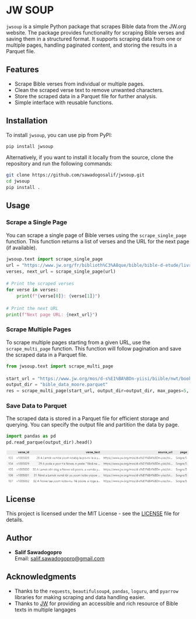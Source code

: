 # JW SOUP

`jwsoup` is a simple Python package that scrapes Bible data from the JW.org website. The package provides functionality for scraping Bible verses and saving them in a structured format. It supports scraping data from one or multiple pages, handling paginated content, and storing the results in a Parquet file.

## Features

- Scrape Bible verses from individual or multiple pages.
- Clean the scraped verse text to remove unwanted characters.
- Store the scraped data in a Parquet file for further analysis.
- Simple interface with reusable functions.

## Installation

To install `jwsoup`, you can use pip from PyPI:

```bash
pip install jwsoup
```

Alternatively, if you want to install it locally from the source, clone the repository and run the following commands:

```bash
git clone https://github.com/sawadogosalif/jwsoup.git
cd jwsoup
pip install .
```

## Usage

### Scrape a Single Page

You can scrape a single page of Bible verses using the `scrape_single_page` function. This function returns a list of verses and the URL for the next page (if available).

```python
jwsoup.text import scrape_single_page
url = "https://www.jw.org/fr/biblioth%C3%A8que/bible/bible-d-etude/livres/Gen%C3%A8se/1/"
verses, next_url = scrape_single_page(url)

# Print the scraped verses
for verse in verses:
    print(f"{verse[0]}: {verse[1]}")

# Print the next URL
print(f"Next page URL: {next_url}")
```

### Scrape Multiple Pages

To scrape multiple pages starting from a given URL, use the `scrape_multi_page` function. This function will follow pagination and save the scraped data in a Parquet file.

```python
from jwsoup.text import scrape_multi_page

start_url = "https://www.jw.org/mos/d-s%E1%BA%BDn-yiisi/biible/nwt/books/S%C9%A9ngre/1/"
output_dir = "bible_data_moore.parquet"
res = scrape_multi_page(start_url, output_dir=output_dir, max_pages=5, page_sep="books")
```

### Save Data to Parquet

The scraped data is stored in a Parquet file for efficient storage and querying. You can specify the output file and partition the data by page.

```python
import pandas as pd
pd.read_parque(output_dir).head()
```
![alt text](./output_multi_page.png)


## License

This project is licensed under the MIT License - see the [LICENSE](LICENSE) file for details.

## Author

- **Salif Sawadogopro**  
  Email: [salif.sawadogopro@gmail.com](mailto:salif.sawadogopro@gmail.com)

## Acknowledgments

- Thanks to the `requests`, `beautifulsoup4`, `pandas`, `loguru`, and `pyarrow` libraries for making scraping and data handling easier.
- Thanks to [JW](https://www.jw.org/) for providing an accessible and rich resource of Bible texts in multiple langages
